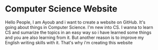 # Computer Science Website
Hello People, I am Ayoub and i want to create a website on GitHub. It's going about things in Computer Science.
I'm new into CS.
I wanna to learn CS and sumarize the topics in an easy way so i have learned some things and you are also learning from it. But another reason is to improve my English writing skills with it.
That's why i'm creating this website
